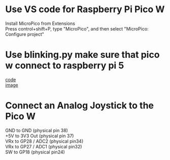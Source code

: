# Use VS code for Raspberry Pi Pico W
Install MicroPico from Extensions <br>
Press control+shift+P, type "MicroPico", and then select "MicroPico: Configure project"
# Use blinking.py make sure that pico w connect to raspberry pi 5
[code](./blinkingLED.py) <br>
[image](./blinkingLED.py)

# Connect an Analog Joystick to the Pico W
GND to GND (physical pin 38) <br>
+5V to 3V3 Out (physical pin 37) <br>
VRx to GP28 / ADC2 (physical pin34) <br>
VRx to GP27 / ADC1 (physical pin32) <br>
SW to GP18 (physical pin24)